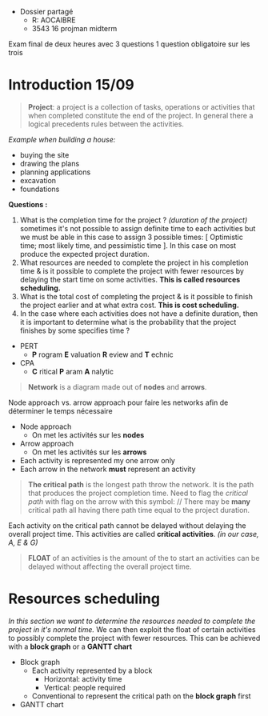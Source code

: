 
* Dossier partagé
	* R: AOCAIBRE
	* 3543 16 projman midterm


Exam final de deux heures avec 3 questions
1 question obligatoire sur les trois


# Introduction 15/09

> __Project__: a project is a collection of tasks, operations or activities that when completed constitute the end of the project. In general there a logical precedents rules between the activities.


_Example when building a house:_ 
* buying the site
* drawing the plans 
* planning applications
* excavation
* foundations

__Questions :__

1. What is the completion time for the project ? _(duration of the project)_  sometimes it's not possible to assign definite time to each activities but we must be able in this case to assign 3 possible times: [ Optimistic time; most likely time, and pessimistic time ]. In this case on most produce the expected project duration.
2. What resources are needed to complete the project in his completion time & is it possible to complete the project with fewer resources by delaying the start time on some activities. __This is called resources scheduling.__
3. What is the total cost of completing the project & is it possible to finish the project earlier and at what extra cost. __This is cost scheduling.__
4. In the case where each activities does not have a definite duration, then it is important to determine what is the probability that the project finishes by some specifies time ?

* PERT
	* __P__ rogram __E__ valuation __R__ eview and __T__ echnic
* CPA
	* __C__ ritical __P__ aram __A__ nalytic

>  __Network__ is a diagram made out of __nodes__ and __arrows__.

Node approach vs. arrow approach pour faire les networks afin de déterminer le temps nécessaire

* Node approach
	* On met les activités sur les __nodes__
* Arrow approach
	* On met les activités sur les __arrows__
* Each activity is represented my one arrow only
* Each arrow in the network __must__ represent an activity

> __The critical path__ is the longest path throw the network. It is the path that produces the project completion time.
> Need to flag the _critical path_ with flag on the arrow with this symbol: //
> There may be __many__ critical path all having there path time equal to the project duration.

Each activity on the critical path cannot be delayed without delaying the overall project time. This activities are called __critical activities__. _(in our case, A, E & G)_

> __FLOAT__ of an activities is the amount of the to start an activities can be delayed without affecting the overall project time.

# Resources scheduling
_In this section we want to determine the resources needed to complete the project in it's normal time._
 We can then exploit the float of certain activities to possibly complete the project with fewer resources. This can be achieved with a __block graph__ or a __GANTT chart__

* Block graph
	* Each activity represented by a block
		* Horizontal: activity time
		* Vertical: people required
	* Conventional to represent the critical path on the __block graph__ first
* GANTT chart